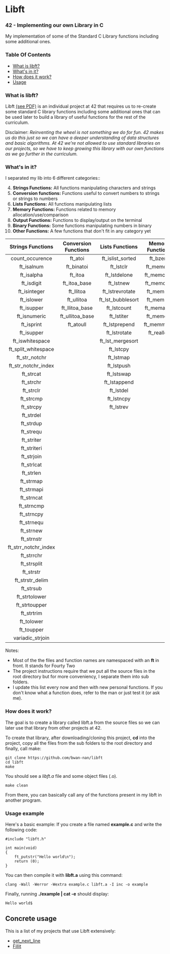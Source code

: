 # Libft

### 42 - Implementing our own Library in C

My implementation of some of the Standard C Library functions including some additional ones.

### Table Of Contents
* [What is libft?](#what-is-libft)
* [What's in it?](#whats-in-it)
* [How does it work?](#how-does-it-work)
* [Usage](#usage-example)

### What is libft?
Libft [(see PDF)][1] is an individual project at 42 that requires us to re-create some standard C library functions including some additional ones that can be used later to build a library of useful functions for the rest of the curriculum.

Disclaimer: *Reinventing the wheel is not something we do for fun. 42 makes us do this just so we can have a deeper understanding of data structures and basic algorithms. At 42 we're not allowed to use standard libraries on our projects, so we have to keep growing this library with our own functions as we go further in the curriculum.*

### What's in it?

I separated my lib into 6 different categories::

4.  **Strings Functions:** All functions manipulating characters and strings
2.  **Conversion functions:** Functions useful to convert numbers to strings or strings to numbers
3.  **Lists Functions:** All functions manipulating lists
4.  **Memory Functions:** Functions related to memory allocation/use/comparison
4.  **Output Functions:** Functions to display/output on the terminal
1.  **Binary Functions:** Some functions manipulating numbers in binary
1.  **Other Functions:** A few functions that don't fit in any category yet

Strings Functions   | Conversion Functions |  Lists Functions  | Memory Functions | Output Functions | Other Functions   |
:-----------------: | :------------------: | :---------------: | :--------------: | :--------------: | :---------------: |
count_occurence	    | ft_atoi	 	   | ft_islist_sorted  | ft_bzero	  | ft_printf	     | ft_max            |
ft_isalnum	    | ft_binatoi	   | ft_lstclr	       | ft_memcpy        | ft_putchar	     | ft_power          |
ft_isalpha	    | ft_itoa		   | ft_lstdelone      | ft_memccpy       | ft_putendl	     | ft_recursive_power|
ft_isdigit	    | ft_itoa_base	   | ft_lstnew	       | ft_memcmp        | ft_putnbr	     | ft_show_tab       |
ft_isinteger	    | ft_llitoa		   | ft_lstrevrotate   | ft_memdel        | ft_putstr_fd     | ft_sqrt		 |
ft_islower	    | ft_ullitoa 	   | ft_lst_bubblesort | ft_memset        | ft_putnbrendl    | get_next_line	 |
ft_isupper	    | ft_llitoa_base	   | ft_lstcount       | ft_memalloc      | ft_putchar_fd    | sort_int_tab	 |
ft_isnumeric	    | ft_ullitoa_base      | ft_lstiter	       | ft_memchr        | ft_putendl_fd    |
ft_isprint	    | ft_atoull		   | ft_lstprepend     | ft_memmove       | ft_putnbr_f	     |
ft_isupper	    |			   | ft_lstrotate      | ft_realloc       | ft_putstr	     |
ft_iswhitespace	    |			   | ft_lst_mergesort  |		  |		     |
ft_split_whitespace |			   | ft_lstcpy	       |		  |		     |
ft_str_notchr	    |			   | ft_lstmap	       |		  |		     |
ft_str_notchr_index |			   | ft_lstpush	       |		  |		     |
ft_strcat   	    |		  	   | ft_lstswap	       |	          |		     |
ft_strchr	    |	                   | ft_lstappend      |	          |		     |
ft_strclr	    |		  	   | ft_lstdel	       |	          |		     |
ft_strcmp	    |			   | ft_lstncpy	       |	          |		     |
ft_strcpy	    |			   | ft_lstrev	       |	          |		     |
ft_strdel	    |		 	   |		       |	          |		     |
ft_strdup	    |			   |		       |	          |		     |
ft_strequ	    |			   |		       |	          |		     |
ft_striter	    |			   |		       |	          |		     |
ft_striteri	    |			   |		       |	          |		     |
ft_strjoin	    |			   |		       |	          |		     |
ft_strlcat	    |			   |		       |	          |		     |
ft_strlen	    |			   |		       |	          |		     |
ft_strmap	    |			   |		       |	          |		     |
ft_strmapi	    |			   |		       |	          |	 	     |
ft_strncat	    |			   |		       |	          |		     |
ft_strncmp	    |			   |		       |                  |		     |
ft_strncpy	    |			   |		       |	          |		     |
ft_strnequ	    |			   |		       |  	          |		     |
ft_strnew	    |			   |		       |  	          |		     |
ft_strnstr	    |			   |		       |	          |		     |
ft_strr_notchr_index|			   |		       |	          |		     |
ft_strrchr	    |			   |		       |	          |		     |
ft_strsplit	    |			   |		       |	          |		     |
ft_strstr  	    |			   |		       |	          |		     |
ft_strstr_delim     |			   |		       |	          |		     |
ft_strsub	    |			   |		       |	          |		     |
ft_strtolower       |			   |		       |	          |		     |
ft_strtoupper	    |			   |		       |	          |		     |
ft_strtrim	    |			   |		       |	          |		     |
ft_tolower	    |			   |		       |	          |		     |
ft_toupper	    |			   |		       |	          |		     |
variadic_strjoin    |			   |		       |	          |		     |

Notes:

- Most of the the files and function names are namespaced with an **ft** in front. It stands for Fourty Two
- The project instructions require that we put all the source files in the root directory but for more conveniency, I separate them into sub folders.
- I update this list every now and then with new personal functions. If you don't know what a function does, refer to the man or just test it (or ask me).

### How does it work?

The goal is to create a library called libft.a from the source files so we can later use that library from other projects at 42.

To create that library, after downloading/cloning this project, **cd** into the project, copy all the files from the sub folders to the root directory and finally, call make:

	git clone https://github.com/bwan-nan/libft
	cd libft
	make

You should see a *libft.a* file and some object files (.o).

    make clean

From there, you can basically call any of the functions present in my libft in another program.

### Usage example 

Here's a basic example:
If you create a file named **example.c** and write the following code:

	#include "libft.h"
	
	int main(void)
	{
		ft_putstr("Hello world\n");
		return (0);
	}

You can then compile it with **libft.a** using this command:

	clang -Wall -Werror -Wextra example.c libft.a -I inc -o example

Finally, running **./example | cat -e** should display:
	
	Hello world$

## Concrete usage

This is a list of my projects that use Libft extensively:

* [get_next_line](https://github.com/bwan-nan/get_next_line)
* [Fillit](https://github.com/bwan-nan/Fillit)



[1]: https://github.com/bwan-nan/libft/blob/master/libft.en.pdf "Libft PDF"
